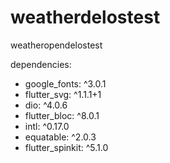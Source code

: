 # weatherdelostest

weatheropendelostest

dependencies:
  - google_fonts: ^3.0.1
  - flutter_svg: ^1.1.1+1
  - dio: ^4.0.6
  - flutter_bloc: ^8.0.1
  - intl: ^0.17.0
  - equatable: ^2.0.3
  - flutter_spinkit: ^5.1.0

